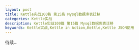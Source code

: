```yaml
---
layout: post
title: Kettle实战100篇 第15篇 Mysql数据库表迁移
categories: Kettle实战
description: Kettle实战100篇 第15篇 Mysql数据库表迁移
keywords: Kettle实战,Kettle in Action,Kettle,Kettle JSON使用
---
```


 待续...